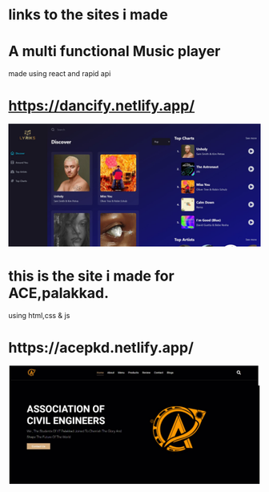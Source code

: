 # links to the sites i made 
# A multi functional Music player 
made using react and rapid api 
# https://dancify.netlify.app/
<p align="center">
  <img src="./site_music.jpeg" width="1080" title="hover text">
</p>
<h1>this is the site i made for ACE,palakkad.</h1>
using html,css & js 
<h1>https://acepkd.netlify.app/ </h1>
<p align="center">
  <img src="./ace1.jpeg" width="500" title="hover text">
</p>
